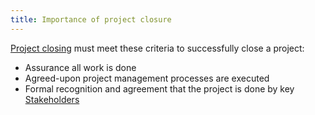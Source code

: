 ```yaml
---
title: Importance of project closure
---
```

[Project closing](danielesalvatore/project-management/closing-a-project/project-closing.md) must meet these criteria to successfully close a project:
- Assurance all work is done
- Agreed-upon project management processes are executed
- Formal recognition and agreement that the project is done by key [Stakeholders](danielesalvatore/project-management/foundations-of-project-management/actors/stakeholders.md)

